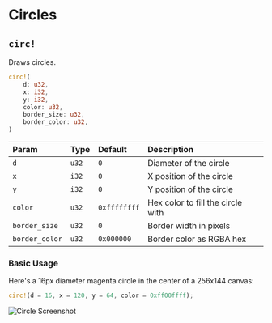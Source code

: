 # Circles

## `circ!`

Draws circles.

```rust title="turbo::canvas"
circ!(
    d: u32,
    x: i32,
    y: i32,
    color: u32,
    border_size: u32,
    border_color: u32,
)
```

| Param          | Type  | Default      | Description                       |
| :------------- | :---- | :----------- | :-------------------------------- |
| `d`            | `u32` | `0`          | Diameter of the circle            |
| `x`            | `i32` | `0`          | X position of the circle          |
| `y`            | `i32` | `0`          | Y position of the circle          |
| `color`        | `u32` | `0xffffffff` | Hex color to fill the circle with |
| `border_size`  | `u32` | `0`          | Border width in pixels            |
| `border_color` | `u32` | `0x000000`   | Border color as RGBA hex          |



### Basic Usage

Here's a 16px diameter magenta circle in the center of a 256x144 canvas:

```rust
circ!(d = 16, x = 120, y = 64, color = 0xff00ffff);
```

![Circle Screenshot](/circle_screenshot.png)
